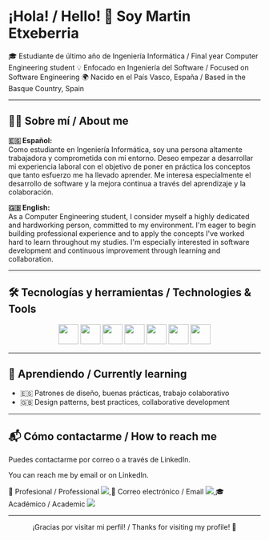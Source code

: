 <h1>¡Hola! / Hello! 👋 Soy Martin Etxeberria</h1>

🎓 Estudiante de último año de Ingeniería Informática / Final year Computer Engineering student
💡 Enfocado en Ingeniería del Software / Focused on Software Engineering
🌍 Nacido en el País Vasco, España / Based in the Basque Country, Spain

---

## 🧑‍💻 Sobre mí / About me

**🇪🇸 Español:**  
Como estudiante en Ingeniería Informática, soy una persona altamente trabajadora y comprometida con mi entorno. Deseo empezar a desarrollar mi experiencia laboral con el objetivo de poner en práctica los conceptos que tanto esfuerzo me ha llevado aprender. Me interesa especialmente el desarrollo de software y la mejora continua a través del aprendizaje y la colaboración.

**🇬🇧 English:**  
As a Computer Engineering student, I consider myself a highly dedicated and hardworking person, committed to my environment. I'm eager to begin building professional experience and to apply the concepts I've worked hard to learn throughout my studies. I'm especially interested in software development and continuous improvement through learning and collaboration.

---

## 🛠️ Tecnologías y herramientas / Technologies & Tools

<div align="center">
  <img src="https://cdn.jsdelivr.net/gh/devicons/devicon/icons/java/java-original.svg" width="40" height="40"/>
  <img src="https://cdn.jsdelivr.net/gh/devicons/devicon/icons/python/python-original.svg" width="40" height="40"/>
  <img src="https://cdn.jsdelivr.net/gh/devicons/devicon/icons/javascript/javascript-original.svg" width="40" height="40"/>
  <img src="https://cdn.jsdelivr.net/gh/devicons/devicon/icons/vuejs/vuejs-original.svg" width="40" height="40"/>
  <img src="https://cdn.jsdelivr.net/gh/devicons/devicon/icons/angularjs/angularjs-original.svg" width="40" height="40"/>
  <img src="https://cdn.jsdelivr.net/gh/devicons/devicon/icons/mysql/mysql-original.svg" width="40" height="40"/>
  <img src="https://cdn.jsdelivr.net/gh/devicons/devicon/icons/git/git-original.svg" width="40" height="40"/>
</div>

---


## 🌱 Aprendiendo / Currently learning

- 🇪🇸 Patrones de diseño, buenas prácticas, trabajo colaborativo  
- 🇬🇧 Design patterns, best practices, collaborative development

---

## 📬 Cómo contactarme / How to reach me

Puedes contactarme por correo o a través de LinkedIn.

You can reach me by email or on LinkedIn.

💼 Profesional / Professional
<a href="https://www.linkedin.com/in/martin-etxeberria-zubeldia/" target="_blank">
  <img src="https://img.shields.io/badge/LinkedIn-blue?logo=linkedin&style=for-the-badge" />
</a>
📧 Correo electrónico / Email
<a href="mailto:martinetxeberriazubeldia@gmail.com" target="_blank">
  <img src="https://img.shields.io/badge/Gmail-personal-red?logo=gmail&style=for-the-badge" />
</a>
🎓 Académico / Academic
<a href="mailto:metxeberria045@ikasle.ehu.eus" target="_blank">
  <img src="https://img.shields.io/badge/EHU%20Outlook-estudiante-blue?logo=microsoftoutlook&style=for-the-badge" />
</a>


---

<p align="center">
  ¡Gracias por visitar mi perfil! / Thanks for visiting my profile! 🙌
</p>

